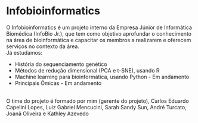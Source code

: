 # Infobioinformatics

O Infobioinformatics é um projeto interno da Empresa Júnior de Informática Biomédica (InfoBio Jr.), que tem como objetivo aprofundar o conhecimento na área de bioinformática e capacitar os membros a realizarem e oferecem serviços no contexto da área.
<br>
Já estudamos: <br>
* História do sequenciamento genético
* Métodos de redução dimensional (PCA e t-SNE), usando R
* Machine learning para bioinformática, usando Python - Em andamento
* Principais Ômicas - Em andamento
<br>
O time do projeto é formado por mim (gerente do projeto), Carlos Eduardo Capelini Lopes, Luiz Gabriel Mencucini, Sarah Sandy Sun, André Turcato, Joanã Oliveira e Kathley Azevedo
